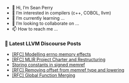 - 👋 Hi, I’m Sean Perry
- 👀 I’m interested in compilers (c++, COBOL, llvm)
- 🌱 I’m currently learning ...
- 💞️ I’m looking to collaborate on ...
- 📫 How to reach me ...

<!---
s66perry/s66perry is a ✨ special ✨ repository because its `README.md` (this file) appears on your GitHub profile.
You can click the Preview link to take a look at your changes.
--->
### 📕 Latest LLVM Discourse Posts

<!-- DISCOURSE-LLVM:START -->
- [[RFC] Modelling errno memory effects](https://discourse.llvm.org/t/rfc-modelling-errno-memory-effects/82972#post_14)
- [[RFC] MLIR Project Charter and Restructuring](https://discourse.llvm.org/t/rfc-mlir-project-charter-and-restructuring/82896?page=4#post_80)
- [Storing constants in signed memref](https://discourse.llvm.org/t/storing-constants-in-signed-memref/83051#post_1)
- [[RFC] Removing offset from memref type and lowering](https://discourse.llvm.org/t/rfc-removing-offset-from-memref-type-and-lowering/82963?page=2#post_29)
- [[RFC] Global Function Merging](https://discourse.llvm.org/t/rfc-global-function-merging/82608#post_4)
<!-- DISCOURSE-LLVM:END -->
